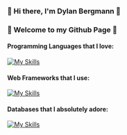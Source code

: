 ### 🐋 Hi there, I'm Dylan Bergmann 🐋 
### 🌲 Welcome to my Github Page 🌲
#### Programming Languages that I love:
[![My Skills](https://skillicons.dev/icons?i=python,php,ruby,js&theme=light)](https://skillicons.dev)
#### Web Frameworks that I use: 
[![My Skills](https://skillicons.dev/icons?i=django,laravel,rails,vue&theme=light)](https://skillicons.dev)
#### Databases that I absolutely adore:
[![My Skills](https://skillicons.dev/icons?i=postgres,mysql,redis,mongodb&theme=light)](https://skillicons.dev)

<!--
**DylanBergmann2502/DylanBergmann2502** is a ✨ _special_ ✨ repository because its `README.md` (this file) appears on your GitHub profile.

Here are some ideas to get you started:

- 🔭 I’m currently working on ...
- 🌱 I’m currently learning ...
- 👯 I’m looking to collaborate on ...
- 🤔 I’m looking for help with ...
- 💬 Ask me about ...
- 📫 How to reach me: ...
- 😄 Pronouns: ...
- ⚡ Fun fact: ...
-->
